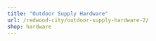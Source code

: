 ```yaml
---
title: "Outdoor Supply Hardware"
url: /redwood-city/outdoor-supply-hardware-2/
shop: hardware
---
```


